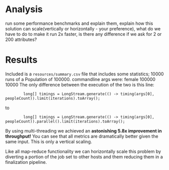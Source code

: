 Analysis
=====

run some performance benchmarks and explain them, explain how this solution can scale(vertically or horizontally - your preference), 
what  do we have to do to make it run 2x faster, is there any difference if we ask for 2 or 200 attributes?

Results
=====

Included is a `resources/summary.csv` file that includes some statistics; 10000 runs of a Population of 100000. 
commandline args were: female 100000 10000
The only difference between the execution of the two is this line:

```
        long[] timings = LongStream.generate(() -> timing(args[0], peopleCount)).limit(iterations).toArray();
```

to

```
        long[] timings = LongStream.generate(() -> timing(args[0], peopleCount)).parallel().limit(iterations).toArray();
```

By using multi-threading we achieved an **astonishing 5.8x improvement in throughput!** You can see that all metrics are dramatically better given the same input.
This is only a vertical scaling. 

Like all map-reduce functionality we can horizontally scale this problem by diverting a portion of the job set 
to other hosts and them reducing them in a finalization pipeline.


